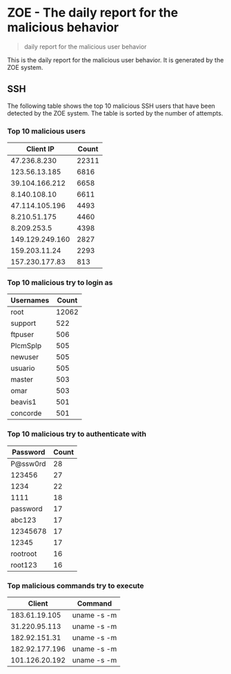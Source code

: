 # ZOE - The daily report for the malicious behavior

> daily report for the malicious user behavior

This is the daily report for the malicious user behavior. It is generated by the ZOE system.

## SSH

The following table shows the top 10 malicious SSH users that have been detected by the ZOE
system. The table is sorted by the number of attempts.

### Top 10 malicious users

| Client IP | Count    |
|-----------|----------|
| 47.236.8.230 | 22311 |
| 123.56.13.185 | 6816 |
| 39.104.166.212 | 6658 |
| 8.140.108.10 | 6611 |
| 47.114.105.196 | 4493 |
| 8.210.51.175 | 4460 |
| 8.209.253.5 | 4398 |
| 149.129.249.160 | 2827 |
| 159.203.11.24 | 2293 |
| 157.230.177.83 | 813 |

### Top 10 malicious try to login as

| Usernames | Count    |
|-----------|----------|
| root | 12062 |
| support | 522 |
| ftpuser | 506 |
| PlcmSpIp | 505 |
| newuser | 505 |
| usuario | 505 |
| master | 503 |
| omar | 503 |
| beavis1 | 501 |
| concorde | 501 |

### Top 10 malicious try to authenticate with

| Password | Count    |
|-----------|----------|
| P@ssw0rd | 28 |
| 123456 | 27 |
| 1234 | 22 |
| 1111 | 18 |
| password | 17 |
| abc123 | 17 |
| 12345678 | 17 |
| 12345 | 17 |
| rootroot | 16 |
| root123 | 16 |

### Top malicious commands try to execute

| Client | Command |
|--------|---------|
| 183.61.19.105 | uname -s -m |
| 31.220.95.113 | uname -s -m |
| 182.92.151.31 | uname -s -m |
| 182.92.177.196 | uname -s -m |
| 101.126.20.192 | uname -s -m |
